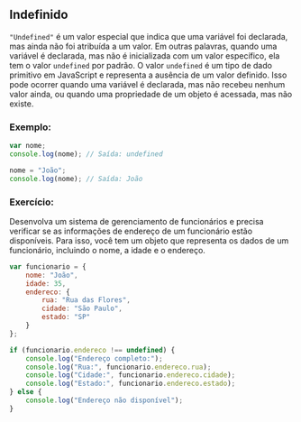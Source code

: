 ## Indefinido
```"Undefined"``` é um valor especial que indica que uma variável foi declarada, mas ainda não foi atribuída a um valor. Em outras palavras, quando uma variável é declarada, mas não é inicializada com um valor específico, ela tem o valor ```undefined``` por padrão.
O valor ```undefined``` é um tipo de dado primitivo em JavaScript e representa a ausência de um valor definido. Isso pode ocorrer quando uma variável é declarada, mas não recebeu nenhum valor ainda, ou quando uma propriedade de um objeto é acessada, mas não existe.

### Exemplo:
```javascript
var nome;
console.log(nome); // Saída: undefined

nome = "João";
console.log(nome); // Saída: João
```

### Exercício:
Desenvolva um sistema de gerenciamento de funcionários e precisa verificar se as informações de endereço de um funcionário estão disponíveis. Para isso, você tem um objeto que representa os dados de um funcionário, incluindo o nome, a idade e o endereço.

```javascript
var funcionario = {
    nome: "João",
    idade: 35,
    endereco: {
        rua: "Rua das Flores",
        cidade: "São Paulo",
        estado: "SP"
    }
};

if (funcionario.endereco !== undefined) {
    console.log("Endereço completo:");
    console.log("Rua:", funcionario.endereco.rua);
    console.log("Cidade:", funcionario.endereco.cidade);
    console.log("Estado:", funcionario.endereco.estado);
} else {
    console.log("Endereço não disponível");
}
```